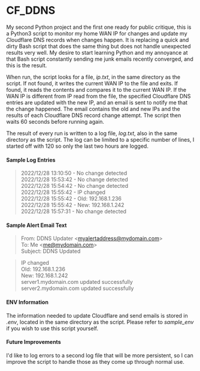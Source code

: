 # CF_DDNS

My second Python project and the first one ready for public critique, this is a Python3 script to monitor my home WAN IP for changes and update my Cloudflare DNS records when changes happen. It is replacing a quick and dirty Bash script that does the same thing but does not handle unexpected results very well. My desire to start learning Python and my annoyance at that Bash script constantly sending me junk emails recently converged, and this is the result.

When run, the script looks for a file, *ip.txt*, in the same directory as the script. If not found, it writes the current WAN IP to the file and exits. If found, it reads the contents and compares it to the current WAN IP. If the WAN IP is different from IP read from the file, the specified Cloudflare DNS entries are updated with the new IP, and an email is sent to notify me that the change happened. The email contains the old and new IPs and the results of each Cloudflare DNS record change attempt. The script then waits 60 seconds before running again.

The result of every run is written to a log file, *log.txt*, also in the same directory as the script. The log can be limited to a specific number of lines, I started off with 120 so only the last two hours are logged.

#### Sample Log Entries ####

>2022/12/28 13:10:50 - No change detected  
>2022/12/28 15:53:42 - No change detected  
>2022/12/28 15:54:42 - No change detected  
>2022/12/28 15:55:42 - IP changed  
>2022/12/28 15:55:42 - Old: 192.168.1.236  
>2022/12/28 15:55:42 - New: 192.168.1.242  
>2022/12/28 15:57:31 - No change detected  

#### Sample Alert Email Text ####

>From: DDNS Updater <myalertaddress@mydomain.com\>  
>To: Me <me@mydomain.com\>  
>Subject: DDNS Updated  
  
>IP changed  
>Old: 192.168.1.236  
>New: 192.168.1.242  
>server1.mydomain.com updated successfully  
>server2.mydomain.com updated successfully  

#### ENV Information ####

The information needed to update Cloudflare and send emails is stored in *.env*, located in the same directory as the script. Please refer to *sample_env* if you wish to use this script yourself.

#### Future Improvements ####

I'd like to log errors to a second log file that will be more persistent, so I can improve the script to handle those as they come up through normal use.